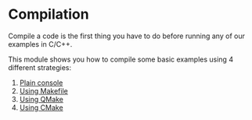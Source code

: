 # Compilation

Compile a code is the first thing you have to do before running any of our examples in C/C++.

This module shows you how to compile some basic examples using 4 different strategies:

1. [Plain console](./01-plain-console)
2. [Using Makefile](./02-make)
3. [Using QMake](./03-qmake)
4. [Using CMake](./04-cmake)

